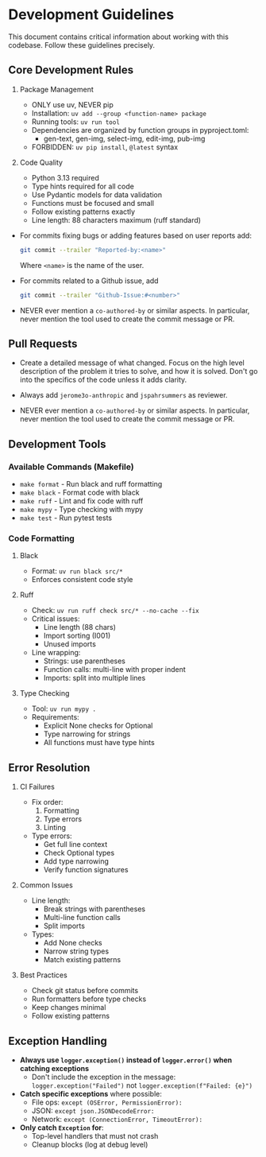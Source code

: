 # Development Guidelines

This document contains critical information about working with this codebase. Follow these guidelines precisely.

## Core Development Rules

1. Package Management

   - ONLY use uv, NEVER pip
   - Installation: `uv add --group <function-name> package`
   - Running tools: `uv run tool`
   - Dependencies are organized by function groups in pyproject.toml:
     - gen-text, gen-img, select-img, edit-img, pub-img
   - FORBIDDEN: `uv pip install`, `@latest` syntax

2. Code Quality

   - Python 3.13 required
   - Type hints required for all code
   - Use Pydantic models for data validation
   - Functions must be focused and small
   - Follow existing patterns exactly
   - Line length: 88 characters maximum (ruff standard)

- For commits fixing bugs or adding features based on user reports add:

  ```bash
  git commit --trailer "Reported-by:<name>"
  ```

  Where `<name>` is the name of the user.

- For commits related to a Github issue, add

  ```bash
  git commit --trailer "Github-Issue:#<number>"
  ```

- NEVER ever mention a `co-authored-by` or similar aspects. In particular, never
  mention the tool used to create the commit message or PR.

## Pull Requests

- Create a detailed message of what changed. Focus on the high level description of
  the problem it tries to solve, and how it is solved. Don't go into the specifics of the
  code unless it adds clarity.

- Always add `jerome3o-anthropic` and `jspahrsummers` as reviewer.

- NEVER ever mention a `co-authored-by` or similar aspects. In particular, never
  mention the tool used to create the commit message or PR.

## Development Tools

### Available Commands (Makefile)

- `make format` - Run black and ruff formatting
- `make black` - Format code with black
- `make ruff` - Lint and fix code with ruff
- `make mypy` - Type checking with mypy
- `make test` - Run pytest tests

### Code Formatting

1. Black

   - Format: `uv run black src/*`
   - Enforces consistent code style

2. Ruff

   - Check: `uv run ruff check src/* --no-cache --fix`
   - Critical issues:
     - Line length (88 chars)
     - Import sorting (I001)
     - Unused imports
   - Line wrapping:
     - Strings: use parentheses
     - Function calls: multi-line with proper indent
     - Imports: split into multiple lines

3. Type Checking

   - Tool: `uv run mypy .`
   - Requirements:
     - Explicit None checks for Optional
     - Type narrowing for strings
     - All functions must have type hints

## Error Resolution

1. CI Failures

   - Fix order:
     1. Formatting
     2. Type errors
     3. Linting
   - Type errors:
     - Get full line context
     - Check Optional types
     - Add type narrowing
     - Verify function signatures

2. Common Issues

   - Line length:
     - Break strings with parentheses
     - Multi-line function calls
     - Split imports
   - Types:
     - Add None checks
     - Narrow string types
     - Match existing patterns

3. Best Practices
   - Check git status before commits
   - Run formatters before type checks
   - Keep changes minimal
   - Follow existing patterns

## Exception Handling

- **Always use `logger.exception()` instead of `logger.error()` when catching exceptions**
  - Don't include the exception in the message: `logger.exception("Failed")` not `logger.exception(f"Failed: {e}")`
- **Catch specific exceptions** where possible:
  - File ops: `except (OSError, PermissionError):`
  - JSON: `except json.JSONDecodeError:`
  - Network: `except (ConnectionError, TimeoutError):`
- **Only catch `Exception` for**:
  - Top-level handlers that must not crash
  - Cleanup blocks (log at debug level)
